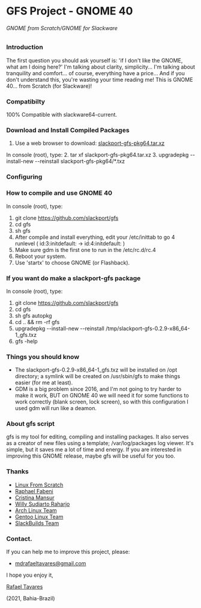 # GFS Project - GNOME 40
###### GNOME from Scratch/GNOME for Slackware

### Introduction

 The first question you should ask yourself is: 'if I don't like the GNOME, what am I doing here?'
 I'm talking about clarity, simplicity... I'm talking about tranquility and comfort... of course, everything have a price...
 And if you don't understand this, you're wasting your time reading me!
 This is GNOME 40... from Scratch (for Slackware)!

### Compatibilty
 
 100% Compatible with slackware64-current.

### Download and Install Compiled Packages
 1. Use a web browser to download:
 [slackport-gfs-pkg64.tar.xz](https://drive.google.com/u/1/uc?id=15-VyFtpMbp8Xl36YKjzGtgIydOrzFJkw&export=download)

 In console (root), type:
 2. tar xf slackport-gfs-pkg64.tar.xz
 3. upgradepkg --install-new --reinstall slackport-gfs-pkg64/*.txz

### Configuring


### How to compile and use GNOME 40
 In console (root), type:
 1. git clone https://github.com/slackport/gfs
 2. cd gfs
 3. sh gfs
 4. After compile and install everything, edit your /etc/inittab to go 4 runlevel ( id:3:initdefault: -> id:4:initdefault: )
 5. Make sure gdm is the first one to run in the /etc/rc.d/rc.4 
 6. Reboot your system.
 7. Use 'startx' to choose GNOME (or Flashback).

### If you want do make a slackport-gfs package
 In console (root), type:
 1. git clone https://github.com/slackport/gfs
 2. cd gfs
 3. sh gfs autopkg
 3. cd .. && rm -rf gfs
 5. upgradepkg --install-new --reinstall /tmp/slackport-gfs-0.2.9-x86_64-1_gfs.txz
 6. gfs -help

### Things you should know
- The slackport-gfs-0.2.9-x86_64-1_gfs.txz will be installed on /opt directory;
a symlink will be created on /usr/sbin/gfs to make things easier (for me at least).
- GDM is a big problem since 2016, and I'm not going to try harder to make it work, BUT
on GNOME 40 we will need it for some functions to work correctly (blank screen, lock screen), so
with this configuration I used gdm will run like a deamon.

### About gfs script
gfs is my tool for editing, compiling and installing packages. 
It also serves as a creator of new files using a template; /var/log/packages log viewer. 
It's simple, but it saves me a lot of time and energy. 
If you are interested in improving this GNOME release, maybe gfs will be useful for you too.

### Thanks
- [Linux From Scratch](http://www.linuxfromscratch.org/)
- [Raphael Fabeni](https://github.com/raphaelfabeni)
- [Cristina Mansur](mailto:cristinatmansur@gmail.com)
- [Willy Sudiarto Raharjo](https://github.com/willysr)
- [Arch Linux Team](https://www.archlinux.org/)
- [Gentoo Linux Team](https://www.gentoo.org/)
- [SlackBuilds Team](https://slackbuilds.org/)

### Contact.
 If you can help me to improve this project, please:
  - mdrafaeltavares@gmail.com

I hope you enjoy it,

[Rafael Tavares](https://instagram.com/rafaeltlacerda)

(2021, Bahia-Brazil)
